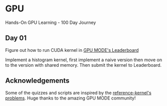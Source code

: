 # GPU

Hands-On GPU Learning - 100 Day Journey

## Day 01

Figure out how to run CUDA kernel in [GPU MODE's Leaderboard](https://gpu-mode.github.io/discord-cluster-manager/docs/intro)

Implement a histogram kernel, first implement a naive version then move on to the version with shared memory. Then submit the kernel to Leaderboard.

## Acknowledgements

Some of the quizzes and scripts are inspired by the [reference-kernel's problems](https://github.com/gpu-mode/reference-kernels). Huge thanks to the amazing GPU MODE community!
